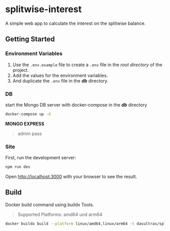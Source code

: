 # splitwise-interest

A simple web app to calculate the interest on the splitwise balance.

## Getting Started

### Environment Variables

1. Use the `.env.example` file to create a `.env` file in the _root directory_ of the project.
2. Add the values for the environment variables.
3. And duplicate the `.env` file in the _**db**_ directory.

### DB

start the Mongo DB server with docker-compose in the _**db**_ directory

```bash
docker-compose up -d
```

**MONGO EXPRESS**
> admin
> pass

### Site

First, run the development server:

```bash
npm run dev
```

Open [http://localhost:3000](http://localhost:3000) with your browser to see the result.

## Build

Docker build command using buildx Tools.

> Supported Platforms: amd64 und arm64

```bash
docker buildx build --platform linux/amd64,linux/arm64 -t dasultras/splitwise-interest:latest --push .
```
